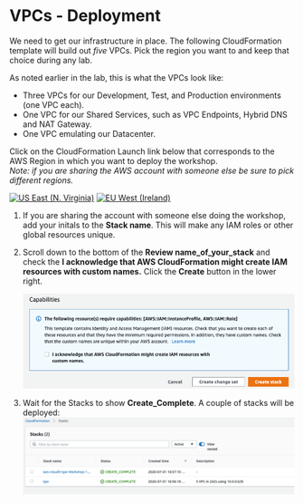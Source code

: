 # VPCs - Deployment


We need to get our infrastructure in place. The following CloudFormation template will build out _five_ VPCs. Pick the region you want to and keep that choice during any lab.

As noted earlier in the lab, this is what the VPCs look like:

- Three VPCs for our Development, Test, and Production environments (one VPC each).
- One VPC for our Shared Services, such as VPC Endpoints, Hybrid DNS and NAT Gateway.
- One VPC emulating our Datacenter.


Click on the CloudFormation Launch link below that corresponds to the AWS Region in which you want to deploy the workshop.</br> 
_Note: if you are sharing the AWS account with someone else be sure to pick different regions._

   [![US East (N. Virginia)](https://samdengler.github.io/cloudformation-launch-stack-button-svg/images/us-east-1.svg)](https://console.aws.amazon.com/cloudformation/home?region=us-east-1#/stacks/create/review?stackName=tgw&templateURL=https://aws-iberia-networking-workshop-virginia.s3.amazonaws.com/1.tgw-vpcs.yaml&param_AvailabilityZoneA=us-east-1a&param_AvailabilityZoneB=us-east-1b)
   [![EU West (Ireland)](https://samdengler.github.io/cloudformation-launch-stack-button-svg/images/eu-west-1.svg)](https://console.aws.amazon.com/cloudformation/home?region=eu-west-1#/stacks/create/review?stackName=tgw&templateURL=https://aws-iberia-networking-workshop.s3-eu-west-1.amazonaws.com/1.tgw-vpcs.yaml&param_AvailabilityZoneA=eu-west-1a&param_AvailabilityZoneB=eu-west-1b)
 

1. If you are sharing the account with someone else doing the workshop, add your initals to the **Stack name**. This will make any IAM roles or other global resources unique.

2. Scroll down to the bottom of the **Review name_of_your_stack** and check the **I acknowledge that AWS CloudFormation might create IAM resources with custom names.** Click the **Create** button in the lower right.

   ![Create Stack](../images/createStack-VPCiam.png)

3. Wait for the Stacks to show **Create_Complete**. A couple of stacks will be deployed:
   ![Stack Complete](../images/createStack-VPCComplete.png)

